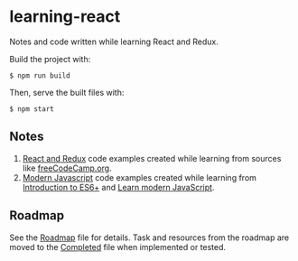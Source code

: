 # learning-react
Notes and code written while learning React and Redux.

Build the project with:
```
$ npm run build
```

Then, serve the built files with: 
```
$ npm start
```

## Notes
1. [React and Redux](notes/react-redux.md) code examples created while learning from sources like [freeCodeCamp.org](https://www.freecodecamp.org/learn/).
2. [Modern Javascript](notes/javascript.md) code examples created while learning from [Introduction to ES6+](https://scrimba.com/g/gintrotoes6) and [Learn modern JavaScript](https://scrimba.com/g/ges6).

## Roadmap
See the [Roadmap](notes/roadmap.md) file for details. Task and resources from the roadmap are moved to the [Completed](notes/completed.md) file when implemented or tested.